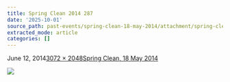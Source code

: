 ```yaml
---
title: Spring Clean 2014 287
date: '2025-10-01'
source_path: past-events/spring-clean-18-may-2014/attachment/spring-clean-2014-287/index.html
extracted_mode: article
categories: []
---
```

June 12, 2014[3072 × 2048](/assets/images/2014/06/Spring-Clean-2014-287.jpg)[Spring Clean, 18 May 2014](past-events/spring-clean-18-may-2014/)

[![](/assets/images/2014/06/Spring-Clean-2014-287.jpg)](past-events/spring-clean-18-may-2014/attachment/spring-clean-2014-299/)

